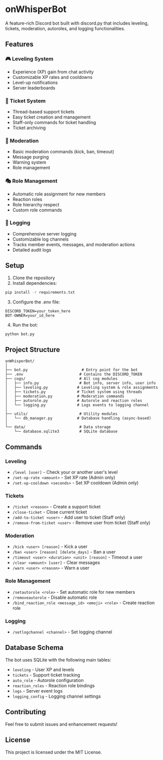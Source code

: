 # onWhisperBot

A feature-rich Discord bot built with discord.py that includes leveling, tickets, moderation, autoroles, and logging functionalities.

## Features

### 🎮 Leveling System
- Experience (XP) gain from chat activity
- Customizable XP rates and cooldowns
- Level-up notifications
- Server leaderboards

### 🎫 Ticket System
- Thread-based support tickets
- Easy ticket creation and management
- Staff-only commands for ticket handling
- Ticket archiving

### 👮 Moderation
- Basic moderation commands (kick, ban, timeout)
- Message purging
- Warning system
- Role management

### 🎭 Role Management
- Automatic role assignment for new members
- Reaction roles
- Role hierarchy respect
- Custom role commands

### 📝 Logging
- Comprehensive server logging
- Customizable log channels
- Tracks member events, messages, and moderation actions
- Detailed audit logs

## Setup

1. Clone the repository
2. Install dependencies:
```bash
pip install -r requirements.txt
```
3. Configure the .env file:
```env
DISCORD_TOKEN=your_token_here
BOT-OWNER=your_id_here
```
4. Run the bot:
```bash
python bot.py
```

## Project Structure

```
onWhisperBot/
│
├── bot.py                        # Entry point for the bot
├── .env                         # Contains the DISCORD_TOKEN
├── cogs/                        # All cog modules
│   ├── info.py                  # Bot info, server info, user info
│   ├── leveling.py             # Leveling system & role assignments
│   ├── tickets.py              # Ticket system using threads
│   ├── moderation.py           # Moderation commands
│   ├── autorole.py             # Autorole and reaction roles
│   └── logging.py              # Logs events to logging channel
│
├── utils/                       # Utility modules
│   └── db_manager.py           # Database handling (async-based)
│
└── data/                        # Data storage
    └── database.sqlite3         # SQLite database
```

## Commands

### Leveling
- `/level [user]` - Check your or another user's level
- `/set-xp-rate <amount>` - Set XP rate (Admin only)
- `/set-xp-cooldown <seconds>` - Set XP cooldown (Admin only)

### Tickets
- `/ticket <reason>` - Create a support ticket
- `/close-ticket` - Close current ticket
- `/add-to-ticket <user>` - Add user to ticket (Staff only)
- `/remove-from-ticket <user>` - Remove user from ticket (Staff only)

### Moderation
- `/kick <user> [reason]` - Kick a user
- `/ban <user> [reason] [delete_days]` - Ban a user
- `/timeout <user> <duration> <unit> [reason]` - Timeout a user
- `/clear <amount> [user]` - Clear messages
- `/warn <user> <reason>` - Warn a user

### Role Management
- `/setautorole <role>` - Set automatic role for new members
- `/removeautorole` - Disable automatic role
- `/bind_reaction_role <message_id> <emoji> <role>` - Create reaction role

### Logging
- `/setlogchannel <channel>` - Set logging channel

## Database Schema

The bot uses SQLite with the following main tables:
- `leveling` - User XP and levels
- `tickets` - Support ticket tracking
- `auto_role` - Autorole configuration
- `reaction_roles` - Reaction role bindings
- `logs` - Server event logs
- `logging_config` - Logging channel settings

## Contributing

Feel free to submit issues and enhancement requests!

## License

This project is licensed under the MIT License.
